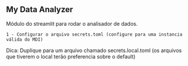 My Data Analyzer
---

Módulo do streamlit para rodar o analisador de dados.

```
1 - Configurar o arquivo secrets.toml (configure para uma instancia válida do MDI)
```

Dica: Duplique para um arquivo chamado secrets.local.toml (os arquivos que tiverem o local terão preferencia sobre o default)